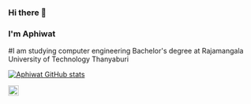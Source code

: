 ### Hi there 👋
### I'm Aphiwat
#I am studying computer engineering Bachelor's degree at Rajamangala University of Technology Thanyaburi

[![Aphiwat GitHub stats](https://github-readme-stats.vercel.app/api?username=AphiwatNoiluea&theme=dracula)](https://github.com/AphiwatNoiluea/AphiwatNoiluea)

<a href="https://www.linkedin.com/in/aphiwat-noiluea-0868b1266/"><img align="left" src="https://raw.githubusercontent.com/yushi1007/yushi1007/main/images/linkedin.svg" alt="LinkedIn" width="21px"/></a>

